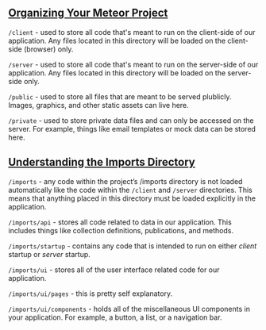 ## [Organizing Your Meteor Project](https://themeteorchef.com/snippets/organizing-your-meteor-project/)  

`/client` - used to store all code that's meant to run on the client-side of our application. Any files located in this directory will be loaded on the client-side (browser) only.

`/server` - used to store all code that's meant to run on the server-side of our application. Any files located in this directory will be loaded on the server-side only.

`/public` - used to store all files that are meant to be served plublicly. Images, graphics, and other static assets can live here.

`/private` - used to store private data files and can only be accessed on the server. For example, things like email templates or mock data can be stored here.



## [Understanding the Imports Directory](https://themeteorchef.com/snippets/understanding-the-imports-directory/)

`/imports` - any code within the project’s /imports directory is not loaded automatically like the code within the `/client` and `/server` directories. This means that anything placed in this directory must be loaded explicitly in the application.

`/imports/api` - stores all code related to data in our application. This includes things like collection definitions, publications, and methods.

`/imports/startup` - contains any code that is intended to run on either _client_ startup or _server_ startup.

`/imports/ui` - stores all of the user interface related code for our application.

`/imports/ui/pages` - this is pretty self explanatory.

`/imports/ui/components` - holds all of the miscellaneous UI components in your application. For example, a button, a list, or a navigation bar.
